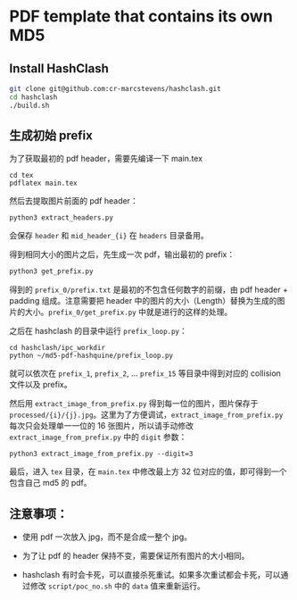 # PDF template that contains its own MD5

## Install HashClash

```bash
git clone git@github.com:cr-marcstevens/hashclash.git
cd hashclash
./build.sh
```

## 生成初始 prefix

为了获取最初的 pdf header，需要先编译一下 main.tex

```
cd tex
pdflatex main.tex
```

然后去提取图片前面的 pdf header：

```
python3 extract_headers.py
```

会保存 `header` 和 `mid_header_{i}` 在 `headers` 目录备用。


得到相同大小的图片之后，先生成一次 pdf，输出最初的 prefix：

```bash
python3 get_prefix.py
```

得到的 `prefix_0/prefix.txt` 是最初的不包含任何数字的前缀，由 pdf header + padding 组成。注意需要把 header 中的图片的大小（Length）替换为生成的图片的大小。`prefix_0/get_prefix.py` 中就是进行的这样的处理。

之后在 hashclash 的目录中运行 `prefix_loop.py`：

```
cd hashclash/ipc_workdir
python ~/md5-pdf-hashquine/prefix_loop.py
```

就可以依次在 `prefix_1`, `prefix_2`, ... `prefix_15` 等目录中得到对应的 collision 文件以及 prefix。

然后用 `extract_image_from_prefix.py` 得到每一位的图片，图片保存于 `processed/{i}/{j}.jpg`。这里为了方便调试，`extract_image_from_prefix.py` 每次只会处理单一一位的 16 张图片，所以请手动修改 `extract_image_from_prefix.py` 中的 `digit` 参数：

```
python3 extract_image_from_prefix.py --digit=3
```

最后，进入 `tex` 目录，在 `main.tex` 中修改最上方 32 位对应的值，即可得到一个包含自己 md5 的 pdf。


## 注意事项：

- 使用 pdf 一次放入 jpg，而不是合成一整个 jpg。

- 为了让 pdf 的 header 保持不变，需要保证所有图片的大小相同。

- hashclash 有时会卡死，可以直接杀死重试。如果多次重试都会卡死，可以通过修改 `script/poc_no.sh` 中的 `data` 值来重新运行。

